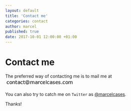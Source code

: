 ```yaml
---
layout: default
title: 'Contact me'
categories: contact
author: marcel
published: true
date: 2017-10-01 12:00:00 +01:00
---
```

# Contact me

The preferred way of contacting me is to mail me at  
![](/images/email.png?raw=true)

You can also try to catch me
on `Twitter` as [@marcelcases].

[@marcelcases]: https://twitter.com/marcelcases

Thanks!
